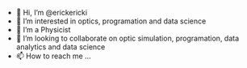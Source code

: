 - 👋 Hi, I’m @erickericki
- 👀 I’m interested in optics, programation and data science
- 🌱 I’m a Physicist
- 💞️ I’m looking to collaborate on optic simulation, programation, data analytics and data science
- 📫 How to reach me ...

<!---
erickericki/erickericki is a ✨ special ✨ repository because its `README.md` (this file) appears on your GitHub profile.
You can click the Preview link to take a look at your changes.
--->

